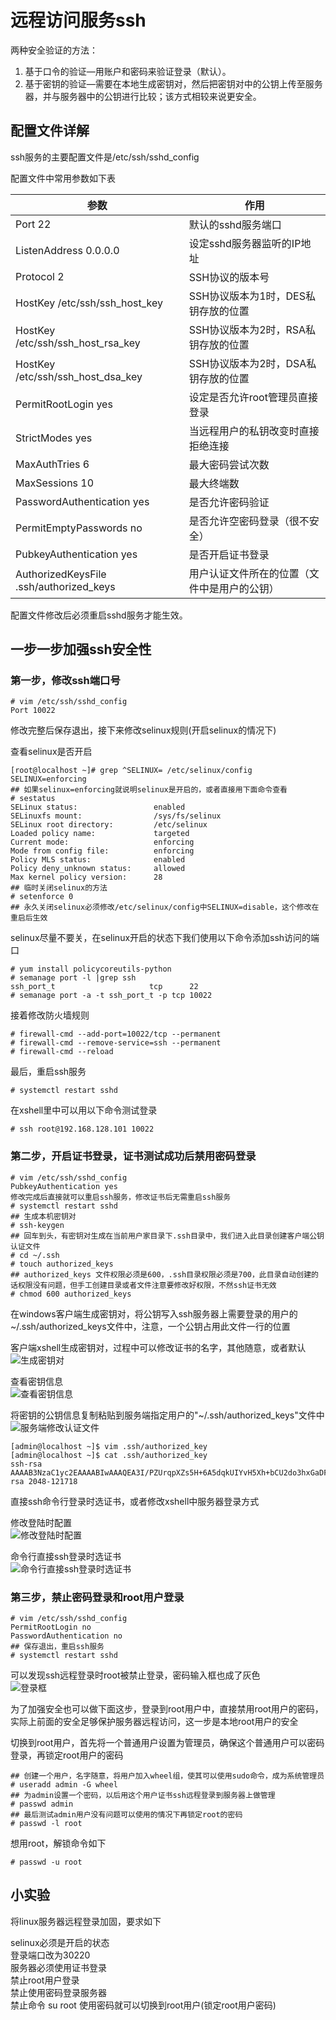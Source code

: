 # 远程访问服务ssh

两种安全验证的方法：  

1. 基于口令的验证—用账户和密码来验证登录（默认）。  
2. 基于密钥的验证—需要在本地生成密钥对，然后把密钥对中的公钥上传至服务器，并与服务器中的公钥进行比较；该方式相较来说更安全。  

## 配置文件详解

ssh服务的主要配置文件是/etc/ssh/sshd_config  

配置文件中常用参数如下表  

| 参数                                | 作用                    |
|-----------------------------------|-----------------------|
| Port 22                           | 默认的sshd服务端口           |
| ListenAddress 0.0.0.0             | 设定sshd服务器监听的IP地址      |
| Protocol 2                        | SSH协议的版本号             |
| HostKey /etc/ssh/ssh_host_key     | SSH协议版本为1时，DES私钥存放的位置 |
| HostKey /etc/ssh/ssh_host_rsa_key | SSH协议版本为2时，RSA私钥存放的位置 |
| HostKey /etc/ssh/ssh_host_dsa_key | SSH协议版本为2时，DSA私钥存放的位置 |
| PermitRootLogin yes               | 设定是否允许root管理员直接登录     |
| StrictModes yes                   | 当远程用户的私钥改变时直接拒绝连接     |
| MaxAuthTries 6                    | 最大密码尝试次数              |
| MaxSessions 10                    | 最大终端数                 |
| PasswordAuthentication yes        | 是否允许密码验证              |
| PermitEmptyPasswords no           | 是否允许空密码登录（很不安全）       |
| PubkeyAuthentication yes                     | 是否开启证书登录               |
| AuthorizedKeysFile      .ssh/authorized_keys | 用户认证文件所在的位置（文件中是用户的公钥） |

配置文件修改后必须重启sshd服务才能生效。  

## 一步一步加强ssh安全性

### 第一步，修改ssh端口号

```shell
# vim /etc/ssh/sshd_config
Port 10022
```

修改完整后保存退出，接下来修改selinux规则(开启selinux的情况下)  

查看selinux是否开启  

```shell
[root@localhost ~]# grep ^SELINUX= /etc/selinux/config  
SELINUX=enforcing
## 如果selinux=enforcing就说明selinux是开启的，或者直接用下面命令查看
# sestatus
SELinux status:                 enabled
SELinuxfs mount:                /sys/fs/selinux
SELinux root directory:         /etc/selinux
Loaded policy name:             targeted
Current mode:                   enforcing
Mode from config file:          enforcing
Policy MLS status:              enabled
Policy deny_unknown status:     allowed
Max kernel policy version:      28
## 临时关闭selinux的方法
# setenforce 0
## 永久关闭selinux必须修改/etc/selinux/config中SELINUX=disable，这个修改在重启后生效
```

selinux尽量不要关，在selinux开启的状态下我们使用以下命令添加ssh访问的端口  

```shell
# yum install policycoreutils-python
# semanage port -l |grep ssh
ssh_port_t                     tcp      22
# semanage port -a -t ssh_port_t -p tcp 10022
```

接着修改防火墙规则  

```shell
# firewall-cmd --add-port=10022/tcp --permanent
# firewall-cmd --remove-service=ssh --permanent
# firewall-cmd --reload
```

最后，重启ssh服务  

```shell
# systemctl restart sshd
```

在xshell里中可以用以下命令测试登录  

```shell
# ssh root@192.168.128.101 10022
```

### 第二步，开启证书登录，证书测试成功后禁用密码登录

```shell
# vim /etc/ssh/sshd_config
PubkeyAuthentication yes
修改完成后直接就可以重启ssh服务，修改证书后无需重启ssh服务
# systemctl restart sshd
## 生成本机密钥对
# ssh-keygen
## 回车到头，有密钥对生成在当前用户家目录下.ssh目录中，我们进入此目录创建客户端公钥认证文件
# cd ~/.ssh
# touch authorized_keys
## authorized_keys 文件权限必须是600，.ssh目录权限必须是700，此目录自动创建的话权限没有问题，但手工创建目录或者文件注意要修改好权限，不然ssh证书无效
# chmod 600 authorized_keys
```

在windows客户端生成密钥对，将公钥写入ssh服务器上需要登录的用户的~/.ssh/authorized_keys文件中，注意，一个公钥占用此文件一行的位置  

客户端xshell生成密钥对，过程中可以修改证书的名字，其他随意，或者默认  
![生成密钥对](https://s1.ax1x.com/2018/12/17/FwzD4s.png)  

查看密钥信息  
![查看密钥信息](https://s1.ax1x.com/2018/12/17/FwzBNj.jpg)  

将密钥的公钥信息复制粘贴到服务端指定用户的"~/.ssh/authorized_keys"文件中  
![服务端修改认证文件](https://s1.ax1x.com/2018/12/17/FwzsCn.jpg)  

```shell
[admin@localhost ~]$ vim .ssh/authorized_key
[admin@localhost ~]$ cat .ssh/authorized_key
ssh-rsa AAAAB3NzaC1yc2EAAAABIwAAAQEA3I/PZUrqpXZs5H+6A5dqkUIYvH5Xh+bCU2do3hxGaDFSw4mYHiquYYQPQNFRrk/ebvQ68RQ039beUDrEcMe1B1peACZDGw/q9UVr0ptIm/jl67s9+ke/6Ymx4O5p+/oIIoMCy4JAu4gKgfRDfNdYcqBTy+c1wQyDan6CH1+O09ZvjXAH8QS9l3UAiEZo+g55G/kY9aZEwQB7iU7+h9FlYNKo5LqTGRkzVQxZVp+YParaMMZw1Cre5D3Kk+GTbkMHRvX4npZeq/fvdN4BFs+Fs/1IzqA0tyVCvZO9i/fU7I2XMS/kNscztMovNwYnmXFVtNMy6b4XOYYiYOmE3plHlw== rsa 2048-121718
```

直接ssh命令行登录时选证书，或者修改xshell中服务器登录方式  

修改登陆时配置  
![修改登陆时配置](https://s1.ax1x.com/2018/12/17/F0SCxP.jpg)  

命令行直接ssh登录时选证书  
![命令行直接ssh登录时选证书](https://s1.ax1x.com/2018/12/17/F0SQMV.jpg)  

### 第三步，禁止密码登录和root用户登录

```shell
# vim /etc/ssh/sshd_config
PermitRootLogin no
PasswordAuthentication no
## 保存退出，重启ssh服务
# systemctl restart sshd
```

可以发现ssh远程登录时root被禁止登录，密码输入框也成了灰色  
![登录框](https://s1.ax1x.com/2018/12/17/F0SUR1.jpg)  

为了加强安全也可以做下面这步，登录到root用户中，直接禁用root用户的密码，实际上前面的安全足够保护服务器远程访问，这一步是本地root用户的安全  

切换到root用户，首先将一个普通用户设置为管理员，确保这个普通用户可以密码登录，再锁定root用户的密码  

```shell
## 创建一个用户，名字随意，将用户加入wheel组，使其可以使用sudo命令，成为系统管理员
# useradd admin -G wheel
## 为admin设置一个密码，以后用这个用户证书ssh远程登录到服务器上做管理
# passwd admin
## 最后测试admin用户没有问题可以使用的情况下再锁定root的密码
# passwd -l root
```

想用root，解锁命令如下  

```shell
# passwd -u root
```

## 小实验

将linux服务器远程登录加固，要求如下  

selinux必须是开启的状态  
登录端口改为30220  
服务器必须使用证书登录  
禁止root用户登录  
禁止使用密码登录服务器  
禁止命令 su root 使用密码就可以切换到root用户(锁定root用户密码)  